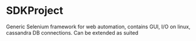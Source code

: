 # SDKProject
Generic Selenium framework for web automation, contains GUI, I/O on linux, cassandra DB connections. Can be extended as suited
